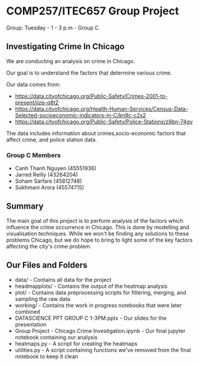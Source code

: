 COMP257/ITEC657 Group Project
===

Group:  Tuesday - 1 - 3 p.m - Group C

## Investigating Crime In Chicago

We are conducting an analysis on crime in Chicago.

Our goal is to understand the factors that determine various crime.

Our data comes from: 
* https://data.cityofchicago.org/Public-Safety/Crimes-2001-to-present/ijzp-q8t2   
* https://data.cityofchicago.org/Health-Human-Services/Census-Data-Selected-socioeconomic-indicators-in-C/kn9c-c2s2   
* https://data.cityofchicago.org/Public-Safety/Police-Stations/z8bn-74gv 

The data includes information about crimes,socio-economic factors that affect crime, and police station data.

### Group C Members 

* Canh Thanh Nguyen (45551936)
* Jarred Reilly (43264204)
* Soham Sarfare (45812748)
* Sukhmani Arora (45574715)

## Summary

The main goal of this project is to perform analysis of the factors which influence the crime occurrence in Chicago. 
This is done by modelling and visualisation techniques.
While we won't be finding any solutions to these problems Chicago, but we do hope to bring to light some of the key factors affecting the city's crime problem.

## Our Files and Folders
* data/ - Contains all data for the project
* headmapplots/ - Contains the output of the heatmap analysis
* plot/ - Contains data preprocessing scripts for filtering, merging, and sampling the raw data
* working/ - Contains the work in progress notebooks that were later combined
* DATASCIENCE PPT GROUP C 1-3PM.pptx - Our slides for the presentation
* Group Project - Chicago Crime Investigation.ipynb - Our final jupyter notebook containing our analysis
* heatmaps.py - A script for creating the heatmaps
* utilities.py - A script containing functions we've removed from the final notebook to keep it clean
